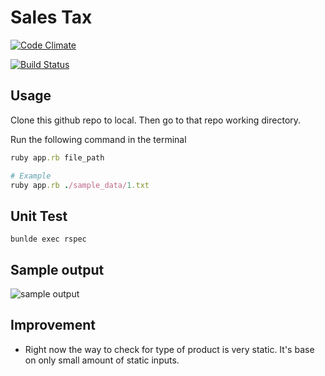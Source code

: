 # Sales Tax

[![Code Climate](https://codeclimate.com/github/kimquy/sales_tax/badges/gpa.svg)](https://codeclimate.com/github/kimquy/sales_tax)

[![Build Status](https://travis-ci.org/kimquy/sales_tax.svg?branch=master)](https://travis-ci.org/kimquy/sales_tax)

## Usage

Clone this github repo to local. Then go to that repo working directory.

Run the following command in the terminal

```ruby
ruby app.rb file_path

# Example
ruby app.rb ./sample_data/1.txt
```

## Unit Test

```
bunlde exec rspec
```

## Sample output

![sample output](https://user-images.githubusercontent.com/2282642/30639397-df271b1a-9e28-11e7-9e3b-27357c8aac29.png)

## Improvement

* Right now the way to check for type of product is very static. It's base on only small amount of static inputs.
